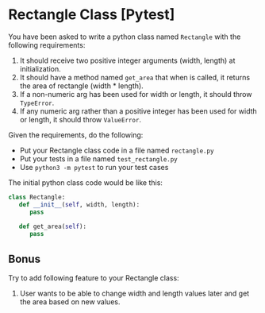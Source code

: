 # Rectangle Class [Pytest]

You have been asked to write a python class named `Rectangle` with the following requirements:

1. It should receive two positive integer arguments (width, length) at initialization.
1. It should have a method named `get_area` that when is called, it returns the area of rectangle (width * length).
1. If a non-numeric arg has been used for width or length, it should throw `TypeError`.
1. If any numeric arg rather than a positive integer has been used for width or length, it should throw `ValueError`.

Given the requirements, do the following:

- Put your Rectangle class code in a file named `rectangle.py`
- Put your tests in a file named `test_rectangle.py`
- Use `python3 -m pytest` to run your test cases

The initial python class code would be like this:

```python
class Rectangle:
   def __init__(self, width, length):
      pass
   
   def get_area(self):
      pass
```

## Bonus

Try to add following feature to your Rectangle class:

1. User wants to be able to change width and length values later and get the area based on new values.
